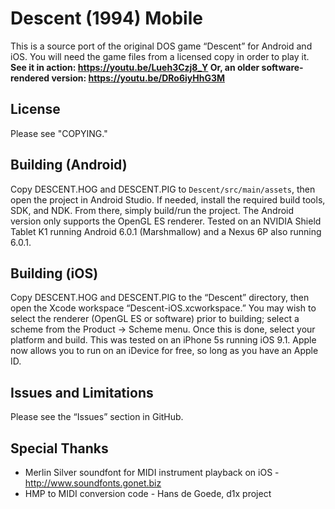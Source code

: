Descent (1994) Mobile
=====================

This is a source port of the original DOS game “Descent” for Android and iOS. You will need the game files from a licensed copy in order to play it. **See it in action: https://youtu.be/Lueh3Czj8_Y Or, an older software-rendered version: https://youtu.be/DRo6iyHhG3M**

License
-------
Please see "COPYING."

Building (Android)
------------------
Copy DESCENT.HOG and DESCENT.PIG to `Descent/src/main/assets`, then open the project in Android Studio. If needed, install the required build tools, SDK, and NDK. From there, simply build/run the project. The Android version only supports the OpenGL ES renderer. Tested on an NVIDIA Shield Tablet K1 running Android 6.0.1 (Marshmallow) and a Nexus 6P also running 6.0.1.

Building (iOS)
--------------
Copy DESCENT.HOG and DESCENT.PIG to the “Descent” directory, then open the Xcode workspace “Descent-iOS.xcworkspace.” You may wish to select the renderer (OpenGL ES or software) prior to building; select a scheme from the Product → Scheme menu. Once this is done, select your platform and build. This was tested on an iPhone 5s running iOS 9.1. Apple now allows you to run on an iDevice for free, so long as you have an Apple ID.

Issues and Limitations
----------------------
Please see the “Issues” section in GitHub.

Special Thanks
--------------
- Merlin Silver soundfont for MIDI instrument playback on iOS - http://www.soundfonts.gonet.biz
- HMP to MIDI conversion code - Hans de Goede, d1x project
